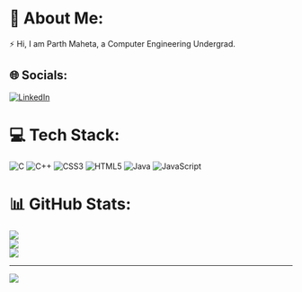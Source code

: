 # 💫 About Me:
⚡ Hi, I am Parth Maheta, a Computer Engineering Undergrad.


## 🌐 Socials:
[![LinkedIn](https://img.shields.io/badge/LinkedIn-%230077B5.svg?logo=linkedin&logoColor=white)](https://linkedin.com/in/parth-maheta-9407ba252) 

# 💻 Tech Stack:
![C](https://img.shields.io/badge/c-%2300599C.svg?style=for-the-badge&logo=c&logoColor=white) ![C++](https://img.shields.io/badge/c++-%2300599C.svg?style=for-the-badge&logo=c%2B%2B&logoColor=white) ![CSS3](https://img.shields.io/badge/css3-%231572B6.svg?style=for-the-badge&logo=css3&logoColor=white) ![HTML5](https://img.shields.io/badge/html5-%23E34F26.svg?style=for-the-badge&logo=html5&logoColor=white) ![Java](https://img.shields.io/badge/java-%23ED8B00.svg?style=for-the-badge&logo=openjdk&logoColor=white) ![JavaScript](https://img.shields.io/badge/javascript-%23323330.svg?style=for-the-badge&logo=javascript&logoColor=%23F7DF1E)
# 📊 GitHub Stats:
![](https://github-readme-stats.vercel.app/api?username=parth-maheta&theme=dark&hide_border=false&include_all_commits=false&count_private=false)<br/>
![](https://github-readme-streak-stats.herokuapp.com/?user=parth-maheta&theme=dark&hide_border=false)<br/>
![](https://github-readme-stats.vercel.app/api/top-langs/?username=parth-maheta&theme=dark&hide_border=false&include_all_commits=false&count_private=false&layout=compact)

---
[![](https://visitcount.itsvg.in/api?id=parth-maheta&icon=0&color=0)](https://visitcount.itsvg.in)

<!-- Proudly created with GPRM ( https://gprm.itsvg.in ) -->
